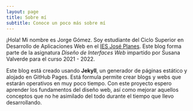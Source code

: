 ```yaml
---
layout: page
title: Sobre mí
subtitle: Conoce un poco más sobre mí
---
```


¡Hola! Mi nombre es Jorge Gómez. Soy estudiante del Ciclo Superior en Desarrollo de Aplicaciones Web en el [IES José Planes](http://www.iesjoseplanes.es/). Este blog forma parte de la asignatura *Diseño de Interfaces Web* impartido por Susana Valverde para el curso 2021 - 2022.

Este blog está creado usando **Jekyll**, un generador de páginas estático y alojado en GitHub Pages. Está formula permite crear blogs y webs que estarán operativos en muy poco tiempo. Con este proyecto espero aprender los fundamentos del diseño web, así como mejorar aquellos conceptos que no he asimilado del todo durante el tiempo que llevo desarrollando.

